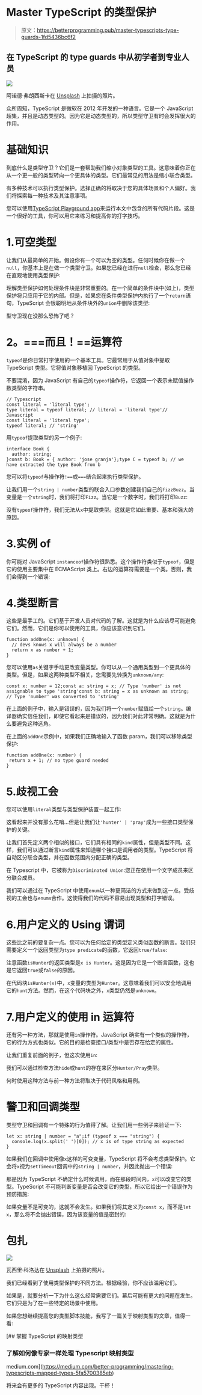 # Master TypeScript 的类型保护

> 原文：<https://betterprogramming.pub/master-typescripts-type-guards-1fd5436bc6f2>

## 在 TypeScript 的 type guards 中从初学者到专业人员

![](img/36f31b56523b29c97087a49701ee4761.png)

阿诺德·弗朗西斯卡在 [Unsplash](https://unsplash.com?utm_source=medium&utm_medium=referral) 上拍摄的照片。

众所周知，TypeScript 是微软在 2012 年开发的一种语言。它是一个 JavaScript 超集，并且是动态类型的。因为它是动态类型的，所以类型守卫有时会发挥很大的作用。

# 基础知识

到底什么是类型守卫？它们是一套帮助我们缩小对象类型的工具。这意味着你正在从一个更一般的类型转向一个更具体的类型。它们最常见的用法是缩小联合类型。

有多种技术可以执行类型保护。选择正确的将取决于您的具体场景和个人偏好。我们将探索每一种技术及其注意事项。

您可以使用[TypeScript Playground app](https://www.typescriptlang.org/play)来运行本文中包含的所有代码片段。这是一个很好的工具，你可以用它来练习和提高你的打字技巧。

# 1.可空类型

让我们从最简单的开始。假设你有一个可以为空的类型。任何时候你在做一个`null`，你基本上是在做一个类型守卫。如果您已经在进行`null`检查，那么您已经在直观地使用类型保护:

理解类型保护如何处理条件块是非常重要的。在一个简单的条件块中(如上)，类型保护将只应用于它的内部。但是，如果您在条件类型保护内执行了一个`return`语句，TypeScript 会很聪明地从条件块外的`union`中删除该类型:

型守卫现在没那么恐怖了吧？

# **2。===而且！==运算符**

`typeof`是你日常打字使用的一个基本工具。它最常用于从值对象中提取 TypeScript 类型。它将值对象移植回 TypeScript 的类型。

不要混淆，因为 JavaScript 有自己的`typeof`操作符，它返回一个表示未赋值操作数类型的字符串。

```
// Typescript
const literal = 'literal type';
type literal = typeof literal; // literal = 'literal type'// Javascript
const literal = 'literal type';
typeof literal; // 'string'
```

用`typeof`提取类型的另一个例子:

```
interface Book {
  author: string;
}const b: Book = { author: 'jose granja'};type C = typeof b; // we have extracted the type Book from b
```

您可以将`typeof`与操作符`!==`或`===`结合起来执行类型保护。

让我们用一个`string | number`类型的联合入口参数创建我们自己的`fizzBuzz`。当变量是一个`string`时，我们将打印`Fizz`。当它是一个数字时，我们将打印`Buzz`:

没有`typeof`操作符，我们无法从`x`中提取类型。这就是它如此重要、基本和强大的原因。

# 3.实例 of

你可能对 JavaScript `instanceof`操作符很熟悉。这个操作符类似于`typeof`，但是它的使用主要集中在 ECMAScript 类上。右边的运算符需要是一个类。否则，我们会得到一个错误:

# 4.类型断言

这些是最手工的。它们基于开发人员对代码的了解。这就是为什么应该尽可能避免它们。然而，它们是你可以使用的工具，你应该意识到它们。

```
function addOne(x: unknown) {
  // devs knows x will always be a number
  return x as number + 1;
}
```

您可以使用`as`关键字手动更改变量类型。你可以从一个通用类型到一个更具体的类型。但是，如果这两种类型不相关，您需要先转换为`unknown/any`:

```
const x: number = 12;const a: string = x; // Type 'number' is not assignable to type 'string'const b: string = x as unknown as string; // Type 'number' was converted to 'string'
```

在上面的例子中，输入是错误的，因为我们将一个`number`赋值给一个`string`。编译器确实信任我们，即使它看起来是错误的，因为我们对此非常明确。这就是为什么要避免这种选角。

在上面的`addOne`示例中，如果我们正确地输入了函数 param，我们可以移除类型保护:

```
function addOne(x: number) {
 return x + 1; // no type guard needed
}
```

# 5.歧视工会

您可以使用`literal`类型与类型保护装置一起工作:

这看起来并没有那么花哨…但是让我们让`'hunter' | 'pray'`成为一些接口类型保护的关键。

让我们首先定义两个相似的接口，它们具有相同的`kind`属性，但是类型不同。这样，我们可以通过断言`kind`属性来知道哪个接口是调用者的类型。TypeScript 将自动区分联合类型，并在函数范围内分配正确的类型。

在 Typescript 中，它被称为`Discriminated Union`:您正在使用一个文字成员来区分联合成员。

我们可以通过在 TypeScript 中使用`enum`以一种更简洁的方式来做到这一点。受歧视的工会也与`enums`合作。这使得我们的代码不容易出现类型和打字错误。

# 6.用户定义的 Using 谓词

这些比之前的要复杂一点。您可以为任何给定的类型定义类似函数的断言。我们只需要定义一个返回类型为`type predicate`的函数，它返回`true/false`:

注意函数`isHunter`的返回类型是`x is Hunter`。这是因为它是一个断言函数，这也是它返回`true`或`false`的原因。

在代码块`isHunter(x)`中，`x`变量的类型为`Hunter`。这意味着我们可以安全地调用它的`hunt`方法。然而，在这个代码块之外，`x`类型仍然是`unknown`。

# 7.用户定义的使用 in 运算符

还有另一种方法，那就是使用`in`操作符。JavaScript 确实有一个类似的操作符，它的行为方式也类似。它的目的是检查接口/类型中是否存在给定的属性。

让我们重复前面的例子，但这次使用`in`:

我们可以通过检查方法`hide`或`hunt`的存在来区分`Hunter/Pray`类型。

何时使用这种方法与前一种方法将取决于代码风格和用例。

# 警卫和回调类型

类型守卫和回调有一个特殊的行为值得了解。让我们用一些例子来验证一下:

```
let x: string | number = "a";if (typeof x === "string") {
  console.log(x.split(' ')[0]); // x is of type string as expected
}
```

如果我们在回调中使用像`x`这样的可变变量，TypeScript 将不会考虑类型保护。它会将`x`视为`setTimeout`回调中的`string | number`，并因此抛出一个错误:

那是因为 TypeScript 不确定什么时候调用，而在那段时间内，`x`可以改变它的类型。TypeScript 不可能判断变量是否会改变它的类型，所以它给出一个错误作为预防措施:

如果变量不是可变的，这就不会发生。如果我们将其定义为`const x`，而不是`let x`，那么将不会抛出错误，因为该变量的值是密封的:

# 包扎

![](img/835429be15fd64d29622e7ecd214f73c.png)

瓦西里·科洛达在 [Unsplash](https://unsplash.com?utm_source=medium&utm_medium=referral) 上拍摄的照片。

我们已经看到了使用类型保护的不同方法。根据经验，你不应该滥用它们。

如果是，就要分析一下为什么这么经常需要它们。幕后可能有更大的问题在发生。它们只是为了在一些特定的场景中使用。

如果您想继续提高您的类型脚本技能，我写了一篇关于映射类型的文章，值得一看:

[](https://medium.com/better-programming/mastering-typescripts-mapped-types-5fa5700385eb) [## 掌握 TypeScript 的映射类型

### 了解如何像专家一样处理 Typescript 映射类型

medium.com](https://medium.com/better-programming/mastering-typescripts-mapped-types-5fa5700385eb) 

将来会有更多的 TypeScript 内容出现。干杯！